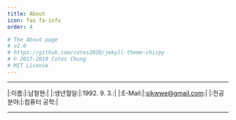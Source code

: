 ```yaml
---
title: About
icon: fas fa-info
order: 4

# The About page
# v2.0
# https://github.com/cotes2020/jekyll-theme-chirpy
# © 2017-2019 Cotes Chung
# MIT License
---
```



***

 |:이름:|:남철현:|
 |:생년월일:|:1992. 9. 3.:|
 |:E-Mail:|:sjkwwe@gmail.com:|
 |:전공분야:|:컴퓨터 공학:| 
 
***